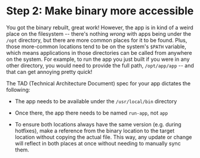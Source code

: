Step 2: Make binary more accessible
===================================

You got the binary rebuilt, great work! However, the app is in kind of a weird
place on the filesystem -- there's nothing *wrong* with apps being under the
`/opt` directory, but there are more common places for it to be found. Plus,
those more-common locations tend to be on the system's `$PATH` variable, which
means applications in those directories can be called from anywhere on the
system. For example, to run the app you just built if you were in any other
directory, you would need to provide the full path, `/opt/app/app` -- and that
can get annoying pretty quick!

The TAD (Technical Architecture Document) spec for your app dictates the
following:

- The app needs to be available under the `/usr/local/bin` directory

- Once there, the app there needs to be named `run-app`, not `app`

- To ensure both locations always have the same version (e.g. during hotfixes),
  make a reference from the binary location to the target location without
  copying the actual file. This way, any update or change will reflect in both
  places at once without needing to manually sync them.
